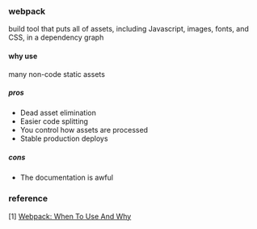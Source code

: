 ### webpack   
build tool that puts all of assets, including Javascript, images, fonts, and CSS, in a dependency graph

#### why use
many non-code static assets

##### pros
 * Dead asset elimination    
 * Easier code splitting    
 * You control how assets are processed    
 * Stable production deploys    


##### cons
 * The documentation is awful
 
### reference
 [1] [Webpack: When To Use And Why](https://blog.andrewray.me/webpack-when-to-use-and-why/)

